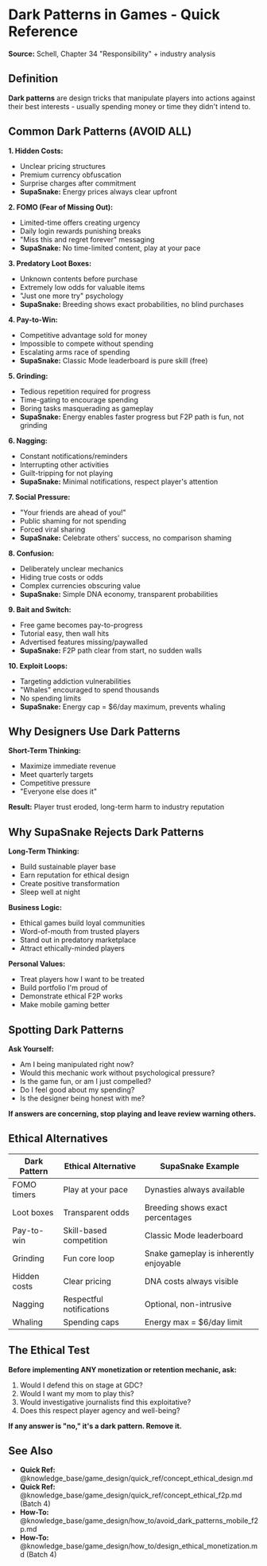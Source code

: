 # Dark Patterns in Games - Quick Reference

**Source:** Schell, Chapter 34 "Responsibility" + industry analysis

## Definition

**Dark patterns** are design tricks that manipulate players into actions against their best interests - usually spending money or time they didn't intend to.

## Common Dark Patterns (AVOID ALL)

**1. Hidden Costs:**
- Unclear pricing structures
- Premium currency obfuscation
- Surprise charges after commitment
- **SupaSnake:** Energy prices always clear upfront

**2. FOMO (Fear of Missing Out):**
- Limited-time offers creating urgency
- Daily login rewards punishing breaks
- "Miss this and regret forever" messaging
- **SupaSnake:** No time-limited content, play at your pace

**3. Predatory Loot Boxes:**
- Unknown contents before purchase
- Extremely low odds for valuable items
- "Just one more try" psychology
- **SupaSnake:** Breeding shows exact probabilities, no blind purchases

**4. Pay-to-Win:**
- Competitive advantage sold for money
- Impossible to compete without spending
- Escalating arms race of spending
- **SupaSnake:** Classic Mode leaderboard is pure skill (free)

**5. Grinding:**
- Tedious repetition required for progress
- Time-gating to encourage spending
- Boring tasks masquerading as gameplay
- **SupaSnake:** Energy enables faster progress but F2P path is fun, not grinding

**6. Nagging:**
- Constant notifications/reminders
- Interrupting other activities
- Guilt-tripping for not playing
- **SupaSnake:** Minimal notifications, respect player's attention

**7. Social Pressure:**
- "Your friends are ahead of you!"
- Public shaming for not spending
- Forced viral sharing
- **SupaSnake:** Celebrate others' success, no comparison shaming

**8. Confusion:**
- Deliberately unclear mechanics
- Hiding true costs or odds
- Complex currencies obscuring value
- **SupaSnake:** Simple DNA economy, transparent probabilities

**9. Bait and Switch:**
- Free game becomes pay-to-progress
- Tutorial easy, then wall hits
- Advertised features missing/paywalled
- **SupaSnake:** F2P path clear from start, no sudden walls

**10. Exploit Loops:**
- Targeting addiction vulnerabilities
- "Whales" encouraged to spend thousands
- No spending limits
- **SupaSnake:** Energy cap = $6/day maximum, prevents whaling

## Why Designers Use Dark Patterns

**Short-Term Thinking:**
- Maximize immediate revenue
- Meet quarterly targets
- Competitive pressure
- "Everyone else does it"

**Result:** Player trust eroded, long-term harm to industry reputation

## Why SupaSnake Rejects Dark Patterns

**Long-Term Thinking:**
- Build sustainable player base
- Earn reputation for ethical design
- Create positive transformation
- Sleep well at night

**Business Logic:**
- Ethical games build loyal communities
- Word-of-mouth from trusted players
- Stand out in predatory marketplace
- Attract ethically-minded players

**Personal Values:**
- Treat players how I want to be treated
- Build portfolio I'm proud of
- Demonstrate ethical F2P works
- Make mobile gaming better

## Spotting Dark Patterns

**Ask Yourself:**
- Am I being manipulated right now?
- Would this mechanic work without psychological pressure?
- Is the game fun, or am I just compelled?
- Do I feel good about my spending?
- Is the designer being honest with me?

**If answers are concerning, stop playing and leave review warning others.**

## Ethical Alternatives

| Dark Pattern | Ethical Alternative | SupaSnake Example |
|--------------|---------------------|-------------------|
| FOMO timers | Play at your pace | Dynasties always available |
| Loot boxes | Transparent odds | Breeding shows exact percentages |
| Pay-to-win | Skill-based competition | Classic Mode leaderboard |
| Grinding | Fun core loop | Snake gameplay is inherently enjoyable |
| Hidden costs | Clear pricing | DNA costs always visible |
| Nagging | Respectful notifications | Optional, non-intrusive |
| Whaling | Spending caps | Energy max = $6/day limit |

## The Ethical Test

**Before implementing ANY monetization or retention mechanic, ask:**
1. Would I defend this on stage at GDC?
2. Would I want my mom to play this?
3. Would investigative journalists find this exploitative?
4. Does this respect player agency and well-being?

**If any answer is "no," it's a dark pattern. Remove it.**

## See Also

- **Quick Ref:** @knowledge_base/game_design/quick_ref/concept_ethical_design.md
- **Quick Ref:** @knowledge_base/game_design/quick_ref/concept_ethical_f2p.md (Batch 4)
- **How-To:** @knowledge_base/game_design/how_to/avoid_dark_patterns_mobile_f2p.md
- **How-To:** @knowledge_base/game_design/how_to/design_ethical_monetization.md (Batch 4)

